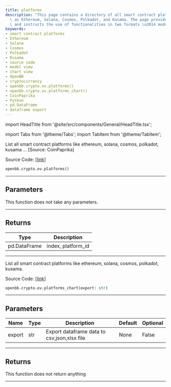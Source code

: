 ```yaml
---
title: platforms
description: "This page contains a directory of all smart contract platforms such\
  \ as Ethereum, Solana, Cosmos, Polkadot, and Kusama. The page provides source codes\
  \ and instructs the use of functionalities in two formats \u2014 model and chart."
keywords:
- smart contract platforms
- Ethereum
- Solana
- Cosmos
- Polkadot
- Kusama
- source code
- model view
- chart view
- OpenBB
- cryptocurrency
- openbb.crypto.ov.platforms()
- openbb.crypto.ov.platforms_chart()
- CoinPaprika
- Python
- pd.DataFrame
- dataframe export
---
```


import HeadTitle from '@site/src/components/General/HeadTitle.tsx';

<HeadTitle title="crypto.ov.platforms - Reference | OpenBB SDK Docs" />

import Tabs from '@theme/Tabs';
import TabItem from '@theme/TabItem';

<Tabs>
<TabItem value="model" label="Model" default>

List all smart contract platforms like ethereum, solana, cosmos, polkadot, kusama ... [Source: CoinPaprika]

Source Code: [[link](https://github.com/OpenBB-finance/OpenBBTerminal/tree/main/openbb_terminal/cryptocurrency/overview/coinpaprika_model.py#L379)]

```python
openbb.crypto.ov.platforms()
```

---

## Parameters

This function does not take any parameters.

---

## Returns

| Type | Description |
| ---- | ----------- |
| pd.DataFrame | index, platform_id |
---

</TabItem>
<TabItem value="view" label="Chart">

List all smart contract platforms like ethereum, solana, cosmos, polkadot, kusama.

Source Code: [[link](https://github.com/OpenBB-finance/OpenBBTerminal/tree/main/openbb_terminal/cryptocurrency/overview/coinpaprika_view.py#L324)]

```python
openbb.crypto.ov.platforms_chart(export: str)
```

---

## Parameters

| Name | Type | Description | Default | Optional |
| ---- | ---- | ----------- | ------- | -------- |
| export | str | Export dataframe data to csv,json,xlsx file | None | False |


---

## Returns

This function does not return anything

---

</TabItem>
</Tabs>
